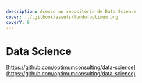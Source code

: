 ```yaml
---
description: Acesso ao repositório de Data Science
cover: ../.gitbook/assets/fundo-optimum.png
coverY: 0
---
```


# Data Science

[https://github.com/optimumconsulting/data-science](https://github.com/optimumconsulting/data-science)
